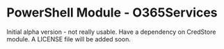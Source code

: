# PowerShell Module - O365Services
Initial alpha version - not really usable. Have a dependency on CredStore module.
A LICENSE file will be added soon.